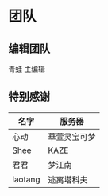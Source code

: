 # 团队

## 编辑团队

青蛙 主编辑

## 特别感谢

|名字|服务器|
| ------ | ------ |
|心动|華萱灵宝可梦|
|Shee|KAZE|
|君君|梦江南|
|laotang|逃离塔科夫|
